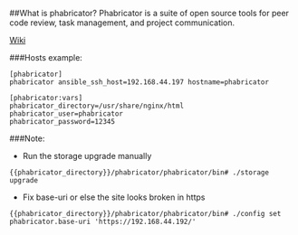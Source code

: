 ##What is phabricator?
Phabricator is a suite of open source tools for peer code review, task management, and project communication.

[Wiki](https://secure.phabricator.com/book/phabricator/)

###Hosts example:
```
[phabricator]
phabricator ansible_ssh_host=192.168.44.197 hostname=phabricator

[phabricator:vars]
phabricator_directory=/usr/share/nginx/html
phabricator_user=phabricator
phabricator_password=12345
```

###Note:
+ Run the storage upgrade manually
```
{{phabricator_directory}}/phabricator/phabricator/bin# ./storage upgrade
```

+ Fix base-uri or else the site looks broken in https
```
{{phabricator_directory}}/phabricator/phabricator/bin# ./config set phabricator.base-uri 'https://192.168.44.192/'
```
